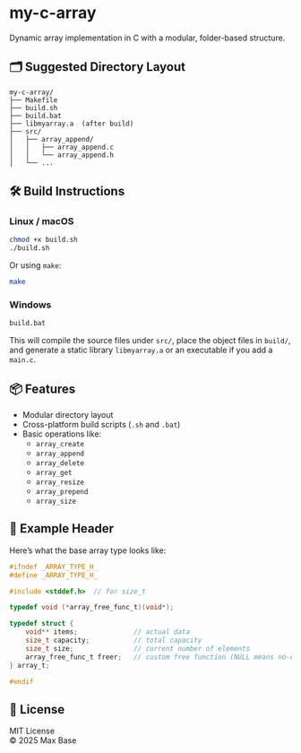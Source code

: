 # my-c-array

Dynamic array implementation in C with a modular, folder-based structure.

## 🗂️ Suggested Directory Layout

```
my-c-array/
├── Makefile
├── build.sh
├── build.bat
├── libmyarray.a  (after build)
├── src/
│   ├── array_append/
│   │   ├── array_append.c
│   │   └── array_append.h
│   └── ...
```

## 🛠️ Build Instructions

### Linux / macOS

```bash
chmod +x build.sh
./build.sh
```

Or using `make`:

```bash
make
```

### Windows

```cmd
build.bat
```

This will compile the source files under `src/`, place the object files in `build/`, and generate a static library `libmyarray.a` or an executable if you add a `main.c`.

## 📦 Features

- Modular directory layout
- Cross-platform build scripts (`.sh` and `.bat`)
- Basic operations like:
  - `array_create`
  - `array_append`
  - `array_delete`
  - `array_get`
  - `array_resize`
  - `array_prepend`
  - `array_size`

## 📄 Example Header

Here’s what the base array type looks like:

```c
#ifndef _ARRAY_TYPE_H_
#define _ARRAY_TYPE_H_

#include <stddef.h>  // for size_t

typedef void (*array_free_func_t)(void*);

typedef struct {
    void** items;              // actual data
    size_t capacity;           // total capacity
    size_t size;               // current number of elements
    array_free_func_t freer;   // custom free function (NULL means no-op)
} array_t;

#endif
```

## 📜 License

MIT License  
© 2025 Max Base
